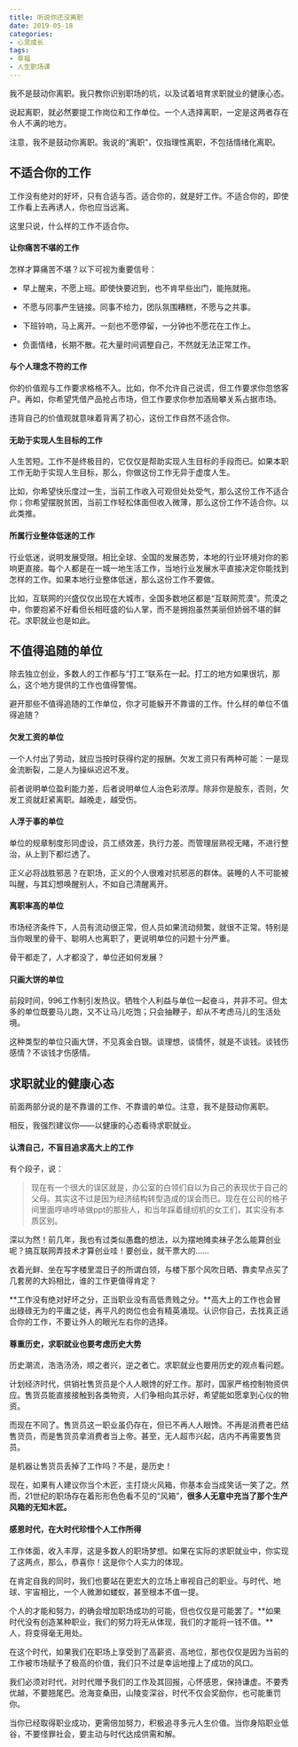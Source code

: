 ```yaml
---
title: 听说你还没离职
date: 2019-05-18
categories:
- 心灵成长
tags:
- 幸福
- 人生职场课
---
```

我不是鼓动你离职。我只教你识别职场的坑，以及试着培育求职就业的健康心态。

说起离职，就必然要提工作岗位和工作单位。一个人选择离职，一定是这两者存在令人不满的地方。

注意，我不是鼓动你离职。我说的“离职”，仅指理性离职，不包括情绪化离职。

## 不适合你的工作 ##

工作没有绝对的好坏，只有合适与否。适合你的，就是好工作。不适合你的，即使工作看上去再诱人，你也应当远离。

这里只说，什么样的工作不适合你。

#### 让你痛苦不堪的工作 ####

怎样才算痛苦不堪？以下可视为重要信号：

- 早上醒来，不愿上班。即使快要迟到，也不肯早些出门，能拖就拖。

- 不愿与同事产生链接。同事不给力，团队氛围糟糕，不愿与之共事。

- 下班铃响，马上离开。一刻也不愿停留，一分钟也不愿花在工作上。

- 负面情绪，长期不散。花大量时间调整自己，不然就无法正常工作。

#### 与个人理念不符的工作 ####

你的价值观与工作要求格格不入。比如，你不允许自己说谎，但工作要求你忽悠客户。再如，你希望凭借产品抢占市场，但工作要求你参加酒局攀关系占据市场。

违背自己的价值观就意味着背离了初心，这份工作自然不适合你。

#### 无助于实现人生目标的工作 ####

人生苦短。工作不是终极目的，它仅仅是帮助实现人生目标的手段而已。如果本职工作无助于实现人生目标，那么，你做这份工作无异于虚度人生。

比如，你希望快乐度过一生，当前工作收入可观但处处受气，那么这份工作不适合你；你希望摆脱贫困，当前工作轻松体面但收入微薄，那么这份工作不适合你。以此类推。

#### 所属行业整体低迷的工作 ####

行业低迷，说明发展受限。相比全球、全国的发展态势，本地的行业环境对你的影响更直接。每个人都是在一城一地生活工作，当地行业发展水平直接决定你能找到怎样的工作。如果本地行业整体低迷，那么这份工作不要做。

比如，互联网的兴盛仅仅出现在大城市，全国多数地区都是“互联网荒漠”。荒漠之中，你要抱紧不好看但长相旺盛的仙人掌，而不是拥抱虽然美丽但娇弱不堪的鲜花。求职就业也是如此。

## 不值得追随的单位 ##

除去独立创业，多数人的工作都与“打工”联系在一起。打工的地方如果很坑，那么，这个地方提供的工作也值得警惕。

避开那些不值得追随的工作单位，你才可能躲开不靠谱的工作。什么样的单位不值得追随？

#### 欠发工资的单位 ####

一个人付出了劳动，就应当按时获得约定的报酬。欠发工资只有两种可能：一是现金流断裂，二是人为操纵迟迟不发。

前者说明单位盈利能力差，后者说明单位人治色彩浓厚。除非你是股东，否则，欠发工资就赶紧离职。越晚走，越受伤。

#### 人浮于事的单位 ####

单位的规章制度形同虚设，员工绩效差，执行力差。而管理层熟视无睹，不进行整治，从上到下都烂透了。

正义必将战胜邪恶？在职场，正义的个人很难对抗邪恶的群体。装睡的人不可能被叫醒，与其幻想唤醒别人，不如自己清醒离开。

#### 离职率高的单位 ####

市场经济条件下，人员有流动很正常，但人员如果流动频繁，就很不正常。特别是当你眼里的骨干、聪明人也离职了，更说明单位的问题十分严重。

骨干都走了，人才都没了，单位还如何发展？

#### 只画大饼的单位 ####

前段时间，996工作制引发热议。牺牲个人利益与单位一起奋斗，并非不可。但太多的单位既要马儿跑，又不让马儿吃饱；只会抽鞭子，却从不考虑马儿的生活处境。

这种类型的单位只画大饼，不见真金白银。谈理想，谈情怀，就是不谈钱。谈钱伤感情？不谈钱才伤感情。

## 求职就业的健康心态 ##

前面两部分说的是不靠谱的工作、不靠谱的单位。注意，我不是鼓动你离职。

相反，我强烈建议你——以健康的心态看待求职就业。

#### 认清自己，不盲目追求高大上的工作 ####

有个段子，说：

> 现在有一个很大的误区就是，办公室的白领们自以为自己的表现优于自己的父母。其实这不过是因为经济结构转型造成的误会而已。现在在公司的格子间里面哼哧哼哧做ppt的那些人，和当年踩着缝纫机的女工们，其实没有本质区别。

深以为然！前几年，我也有过类似愚蠢的想法，以为摆地摊卖袜子怎么能算创业呢？搞互联网弄技术才算创业哇！要创业，就干票大的……

衣着光鲜、坐在写字楼里混日子的所谓白领，与楼下那个风吹日晒、靠卖早点买了几套房的大妈相比，谁的工作更值得肯定？

**工作没有绝对好坏之分，正当职业没有高低贵贱之分。**高大上的工作也会冒出碌碌无为的平庸之徒，再平凡的岗位也会有精英涌现。认识你自己，去找真正适合你的工作，不要让外人的眼光左右你的选择。

#### 尊重历史，求职就业也要考虑历史大势 ####

历史潮流，浩浩汤汤，顺之者兴，逆之者亡。求职就业也要用历史的观点看问题。

计划经济时代，供销社售货员是个人人眼馋的好工作。那时，国家严格控制物资供应。售货员能直接接触到各类物资，人们争相向其示好，希望能如愿拿到心仪的物资。

而现在不同了。售货员这一职业虽仍存在，但已不再人人眼馋。不再是消费者巴结售货员，而是售货员拿消费者当上帝。甚至，无人超市兴起，店内不再需要售货员。

是机器让售货员丢掉了工作吗？不是，是历史！

现在，如果有人建议你当个木匠，主打烧火风箱，你基本会当成笑话一笑了之。然而，21世纪的职场存在着形形色色看不见的“风箱”，**很多人无意中充当了那个生产风箱的无知木匠。**

#### 感恩时代，在大时代珍惜个人工作所得 ####

工作体面，收入丰厚，这是多数人的职场梦想。如果在实际的求职就业中，你实现了这两点，那么，恭喜你！这是你个人实力的体现。

在肯定自我的同时，我们也要站在更宏大的立场上审视自己的职业。与时代、地球、宇宙相比，一个人微渺如蝼蚁，甚至根本不值一提。


个人的才能和努力，的确会增加职场成功的可能，但也仅仅是可能罢了。**如果时代没有创造某种职业，我们的努力将无从体现，我们的才能将一钱不值。**人，将变得毫无用处。

在这个时代，如果我们在职场上享受到了高薪资、高地位，那也仅仅是因为当前的工作被市场赋予了极高的价值，我们只不过是幸运地撞上了成功的风口。


我们必须对时代，对时代赠予我们的工作及其回报，心怀感恩，保持谦虚。不要秀优越，不要翘尾巴。沧海变桑田，山陵变深谷，时代不仅会奖励你，也可能重罚你。

当你已经取得职业成功，更需倍加努力，积极追寻多元人生价值。当你身陷职业低谷，不要怪罪社会，要主动与时代达成供需和解。